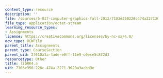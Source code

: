 ```yaml
---
content_type: resource
description: ''
file: /courses/6-837-computer-graphics-fall-2012/7103e350228c474a22713620a3acbd9e_libRK4.a
file_type: application/octet-stream
learning_resource_types:
- Assignments
license: https://creativecommons.org/licenses/by-nc-sa/4.0/
ocw_type: OCWFile
parent_title: Assignments
parent_type: CourseSection
parent_uid: 2f610a3a-4ade-e0ff-11e9-c0ece5c872d3
resourcetype: Other
title: libRK4.a
uid: 7103e350-228c-474a-2271-3620a3acbd9e
---
```

